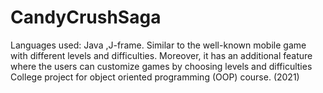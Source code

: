 # CandyCrushSaga
Languages used: Java ,J-frame.
Similar to the well-known mobile game with different levels and difficulties. Moreover, it has an additional feature where
the users can customize games by choosing levels and difficulties
College project for object oriented programming (OOP) course. (2021)

